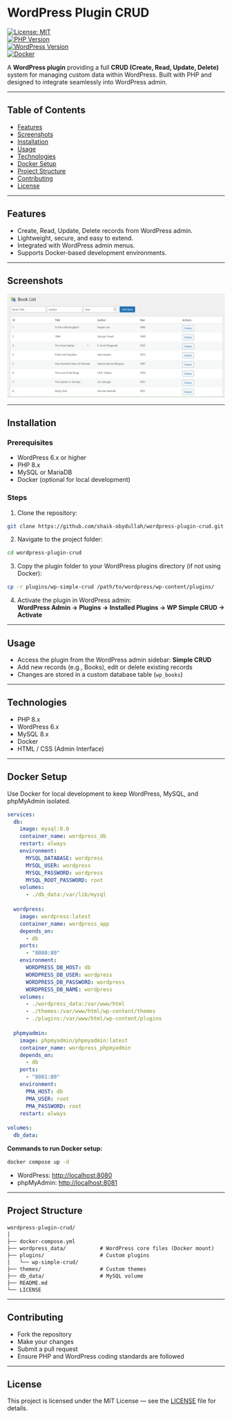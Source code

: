 # WordPress Plugin CRUD

[![License: MIT](https://img.shields.io/badge/License-MIT-blue.svg)](LICENSE)  
[![PHP Version](https://img.shields.io/badge/PHP-8.4-blue)](https://www.php.net/)  
[![WordPress Version](https://img.shields.io/badge/WordPress-6.x-green)](https://wordpress.org/)  
[![Docker](https://img.shields.io/badge/Docker-Ready-blue.svg)](https://www.docker.com/)

A **WordPress plugin** providing a full **CRUD (Create, Read, Update, Delete)** system for managing custom data within WordPress. Built with PHP and designed to integrate seamlessly into WordPress admin.

---

## Table of Contents

- [Features](#features)  
- [Screenshots](#screenshots)  
- [Installation](#installation)  
- [Usage](#usage)  
- [Technologies](#technologies)  
- [Docker Setup](#docker-setup)  
- [Project Structure](#project-structure)  
- [Contributing](#contributing)  
- [License](#license)  

---

## Features

- Create, Read, Update, Delete records from WordPress admin.  
- Lightweight, secure, and easy to extend.  
- Integrated with WordPress admin menus.  
- Supports Docker-based development environments.  

---

## Screenshots

![Book List](https://github.com/shaik-obydullah/wordpress-plugin-crud/blob/main/Book%20List.png?raw=true)

---

## Installation

### Prerequisites

- WordPress 6.x or higher  
- PHP 8.x  
- MySQL or MariaDB  
- Docker (optional for local development)  

### Steps

1. Clone the repository:

```bash
git clone https://github.com/shaik-obydullah/wordpress-plugin-crud.git
```

2. Navigate to the project folder:

```bash
cd wordpress-plugin-crud
```

3. Copy the plugin folder to your WordPress plugins directory (if not using Docker):

```bash
cp -r plugins/wp-simple-crud /path/to/wordpress/wp-content/plugins/
```

4. Activate the plugin in WordPress admin:  
**WordPress Admin → Plugins → Installed Plugins → WP Simple CRUD → Activate**

---

## Usage

- Access the plugin from the WordPress admin sidebar: **Simple CRUD**  
- Add new records (e.g., Books), edit or delete existing records  
- Changes are stored in a custom database table (`wp_books`)  

---

## Technologies

- PHP 8.x  
- WordPress 6.x  
- MySQL 8.x  
- Docker  
- HTML / CSS (Admin Interface)  

---

## Docker Setup

Use Docker for local development to keep WordPress, MySQL, and phpMyAdmin isolated.

```yaml
services:
  db:
    image: mysql:8.0
    container_name: wordpress_db
    restart: always
    environment:
      MYSQL_DATABASE: wordpress
      MYSQL_USER: wordpress
      MYSQL_PASSWORD: wordpress
      MYSQL_ROOT_PASSWORD: root
    volumes:
      - ./db_data:/var/lib/mysql

  wordpress:
    image: wordpress:latest
    container_name: wordpress_app
    depends_on:
      - db
    ports:
      - "8080:80"
    environment:
      WORDPRESS_DB_HOST: db
      WORDPRESS_DB_USER: wordpress
      WORDPRESS_DB_PASSWORD: wordpress
      WORDPRESS_DB_NAME: wordpress
    volumes:
      - ./wordpress_data:/var/www/html
      - ./themes:/var/www/html/wp-content/themes
      - ./plugins:/var/www/html/wp-content/plugins

  phpmyadmin:
    image: phpmyadmin/phpmyadmin:latest
    container_name: wordpress_phpmyadmin
    depends_on:
      - db
    ports:
      - "8081:80"
    environment:
      PMA_HOST: db
      PMA_USER: root
      PMA_PASSWORD: root
    restart: always

volumes:
  db_data:
```

**Commands to run Docker setup:**

```bash
docker compose up -d
```

- WordPress: [http://localhost:8080](http://localhost:8080)  
- phpMyAdmin: [http://localhost:8081](http://localhost:8081)  

---

## Project Structure

```
wordpress-plugin-crud/
│
├── docker-compose.yml
├── wordpress_data/           # WordPress core files (Docker mount)
├── plugins/                  # Custom plugins
│   └── wp-simple-crud/
├── themes/                   # Custom themes
├── db_data/                  # MySQL volume
├── README.md
└── LICENSE
```

---

## Contributing

- Fork the repository  
- Make your changes  
- Submit a pull request  
- Ensure PHP and WordPress coding standards are followed  

---

## License

This project is licensed under the MIT License — see the [LICENSE](LICENSE) file for details.



